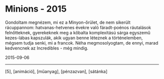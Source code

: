 # Minions - 2015

Gondoltam megnézem, mi ez a Minyon-őrület, de nem sikerült rácuppannom: hatvanas-hetvenes évekre való fáradt-poénos ráutalások felnőtteknek, gyerekeknek meg a kőbalta komplexitású sárga egyszemű kezes-lábas kapszulák, akik ugyan benne léteznek a történelemben, mégsem tudja senki, mi a francok. Néha megmosolyogtam, de ennyi, marad kedvencnek az Incredibles - még mindig.

2015-09-06 

----

[5], [animáció], [műanyag], [pénzazvan], [sátánka]